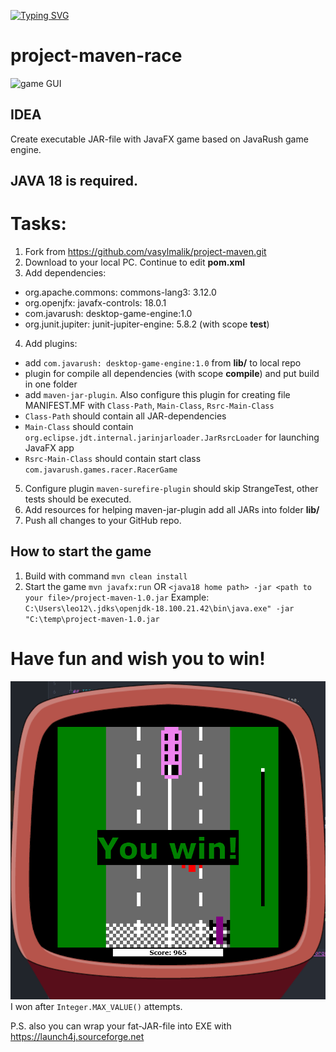 [![Typing SVG](https://readme-typing-svg.demolab.com/?lines=Miniproject+for;JavaRush+University)](https://git.io/typing-svg)

# project-maven-race
![game GUI](https://cdn.javarush.com/images/article/c0b2cb6c-8d36-4ef0-84be-e2d4e6295ab4/512.webp)


## IDEA
Create executable JAR-file with JavaFX game based on JavaRush game engine. 

## JAVA 18 is required.

# Tasks:
1. Fork from https://github.com/vasylmalik/project-maven.git
2. Download to your local PC. Continue to edit **pom.xml**
3. Add dependencies:
  - org.apache.commons: commons-lang3: 3.12.0
  - org.openjfx: javafx-controls: 18.0.1
  - com.javarush: desktop-game-engine:1.0 
  - org.junit.jupiter: junit-jupiter-engine: 5.8.2 (with scope **test**)
4. Add plugins: 
  - add `com.javarush: desktop-game-engine:1.0` from **lib/** to local repo
  - plugin for compile all dependencies (with scope **compile**) and put build in one folder
  - add `maven-jar-plugin`. Also configure this plugin for creating file MANIFEST.MF with `Class-Path`, `Main-Class`, `Rsrc-Main-Class`
  - `Class-Path` should contain all JAR-dependencies
  - `Main-Class` should contain `org.eclipse.jdt.internal.jarinjarloader.JarRsrcLoader` for launching JavaFX app
  - `Rsrc-Main-Class` should contain start class `com.javarush.games.racer.RacerGame`
5. Configure plugin `maven-surefire-plugin` should skip StrangeTest, other tests should be executed.
6. Add resources for helping maven-jar-plugin add all JARs into folder **lib/**
7. Push all changes to your GitHub repo.

## How to start the game
1. Build with command `mvn clean install`
2. Start the game `mvn javafx:run` OR `<java18 home path> -jar <path to your file>/project-maven-1.0.jar`
Example: `C:\Users\leo12\.jdks\openjdk-18.100.21.42\bin\java.exe" -jar "C:\temp\project-maven-1.0.jar`

# Have fun and wish you to win!
![img.png](img.png)
I won after `Integer.MAX_VALUE()` attempts.

P.S. also you can wrap your fat-JAR-file into EXE with https://launch4j.sourceforge.net 
